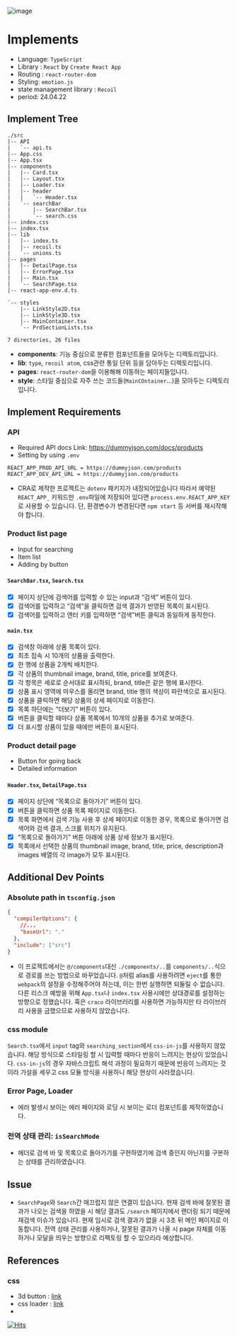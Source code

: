 ![image](https://github.com/J-dbd/TST-BC-catalogue_App/assets/108377644/b458267f-be39-4be9-9ed6-81204046cff9)

# Implements

- Language: `TypeScript`
- Library : `React` by `Create React App`
- Routing : `react-router-dom`
- Styling: `emotion.js`
- state management library : `Recoil`
- period: 24.04.22

## Implement Tree

```
./src
|-- API
|   `-- api.ts
|-- App.css
|-- App.tsx
|-- components
|   |-- Card.tsx
|   |-- Layout.tsx
|   |-- Loader.tsx
|   |-- header
|   |   `-- Header.tsx
|   `-- searchBar
|       |-- SearchBar.tsx
|       `-- search.css
|-- index.css
|-- index.tsx
|-- lib
|   |-- index.ts
|   |-- recoil.ts
|   `-- unions.ts
|-- pages
|   |-- DetailPage.tsx
|   |-- ErrorPage.tsx
|   |-- Main.tsx
|   `-- SearchPage.tsx
|-- react-app-env.d.ts

`-- styles
    |-- LinkStyle2D.tsx
    |-- LinkStyle3D.tsx
    |-- MainContainer.tsx
    `-- PrdSectionLists.tsx

7 directories, 26 files
```

- **components**: 기능 중심으로 분류한 컴포넌트들을 모아두는 디렉토리입니다.
- **lib**: `type`, `recoil atom`, css관련 통일 단위 등을 담아두는 디렉토리입니다.
- **pages**: `react-router-dom`을 이용해해 이동하는 페이지들입니다.
- **style**: 스타일 중심으로 자주 쓰는 코드들(`MainCOntainer`...)을 모아두는 디렉토리입니다.

## Implement Requirements

### API

- Required API docs Link: https://dummyjson.com/docs/products
- Setting by using `.env`

```
REACT_APP_PROD_API_URL = https://dummyjson.com/products
REACT_APP_DEV_API_URL = https://dummyjson.com/products
```

- CRA로 제작한 프로젝트는 `dotenv` 패키지가 내장되어있습니다 따라서 예약된 `REACT_APP_` 키워드만 `.env`파일에 저장되어 있다면 `process.env.REACT_APP_KEY`로 사용할 수 있습니다. 단, 환경변수가 변경된다면 `npm start` 등 서버를 재시작해야 합니다.

### Product list page

- Input for searching
- Item list
- Adding by button

#### `SearchBar.tsx`, `Search.tsx`

- [x] 페이지 상단에 검색어를 입력할 수 있는 input과 “검색” 버튼이 있다.
- [x] 검색어를 입력하고 “검색”을 클릭하면 검색 결과가 반영된 목록이 표시된다.
- [x] 검색어를 입력하고 엔터 키를 입력하면 “검색”버튼 클릭과 동일하게 동작한다.

#### `main.tsx`

- [x] 검색창 아래에 상품 목록이 있다.
- [x] 최초 접속 시 10개의 상품을 출력한다.
- [x] 한 행에 상품을 2개씩 배치한다.
- [x] 각 상품의 thumbnail image, brand, title, price를 보여준다.
- [x] 각 항목은 세로로 순서대로 표시하되, brand, title은 같은 행에 표시한다.
- [x] 상품 표시 영역에 마우스를 올리면 brand, title 행의 색상이 파란색으로 표시된다.
- [x] 상품을 클릭하면 해당 상품의 상세 페이지로 이동한다.
- [x] 목록 하단에는 “더보기” 버튼이 있다.
- [x] 버튼을 클릭할 때마다 상품 목록에서 10개의 상품을 추가로 보여준다.
- [x] 더 표시할 상품이 있을 때에만 버튼이 표시된다.

### Product detail page

- Button for going back
- Detailed information

#### `Header.tsx`, `DetailPage.tsx`

- [x] 페이지 상단에 “목록으로 돌아가기” 버튼이 있다.
- [x] 버튼을 클릭하면 상품 목록 페이지로 이동한다.
- [x] 목록 화면에서 검색 기능 사용 후 상세 페이지로 이동한 경우, 목록으로 돌아가면 검색어와 검색 결과, 스크롤 위치가 유지된다.
- [x] “목록으로 돌아가기” 버튼 아래에 상품 상세 정보가 표시된다.
- [x] 목록에서 선택한 상품의 thumbnail image, brand, title, price, description과 images 배열의 각 image가 모두 표시된다.

## Additional Dev Points

### Absolute path in `tsconfig.json`

```json
{
  "compilerOptions": {
    //...
    "baseUrl": "."
  },
  "include": ["src"]
}
```

- 이 프로젝트에서는 `@/components`대신 `./components/..`를 `components/..`식으로 경로를 쓰는 방법으로 바꾸었습니다. `@`처럼 alias를 사용하려면 `eject`를 통한 `webpack`의 설정을 수정해주어야 하는데, 이는 한번 실행하면 되둘릴 수 없습니다. 다른 리스크 예방을 위해 `App.tsx`나 `index.tsx` 사용시에만 상대경로를 설정하는 방향으로 정했습니다. 혹은 `craco` 라이브러리를 사용하면 가능하지만 타 라이브러리 사용을 금했으므로 사용하지 않았습니다.

### css module

`Search.tsx`에서 `input` tag와 `searching_section`에서 `css-in-js`를 사용하지 않았습니다. 해당 방식으로 스타일링 할 시 입력할 때마다 반응이 느려지는 현상이 있었습니다. `css-in-js`의 경우 자바스크립트 해석 과정이 필요하기 때문에 반응이 느려지는 것이라 가설을 세우고 css 모듈 방식을 사용하니 해당 현상이 사라졌습니다.

### Error Page, Loader
* 에러 발생시 보이는 에러 페이지와 로딩 시 보이는 로더 컴포넌트를 제작하였습니다.

### 전역 상태 관리: `isSearchMode`
* 헤더로 검색 바 및 목록으로 돌아가기를 구현하였기에 검색 중인지 아닌지를 구분하는 상태를 관리하였습니다.


## Issue
* `SearchPage`와 `Search`간 매끄럽지 않은 연결이 있습니다. 현재 검색 바에 잘못된 결과가 나오는 검색을 하였을 시 해당 결과도 `/search` 페이지에서 랜더링 되기 때문에 재검색 이슈가 있습니다. 현재 임시로 검색 결과가 없을 시 3초 뒤 메인 페이지로 이동합니다. 전역 상태 관리를 사용하거나, 잘못된 결과가 나올 시 page 자체를 이동하거나 모달을 띄우는 방향으로 리펙토링 할 수 있으리라 예상합니다.
## References

### css

- 3d button : [link](https://codepen.io/FelipeMarcos/pen/DyEgda)
- css loader : [link](https://cssloaders.github.io/)
- 
[![Hits](https://hits.seeyoufarm.com/api/count/incr/badge.svg?url=https%3A%2F%2Fgithub.com%2FJ-dbd%2FTST-BC-catalogue_App&count_bg=%2368D981&title_bg=%23347D90&icon=&icon_color=%23000000&title=hits&edge_flat=false)](https://hits.seeyoufarm.com)
